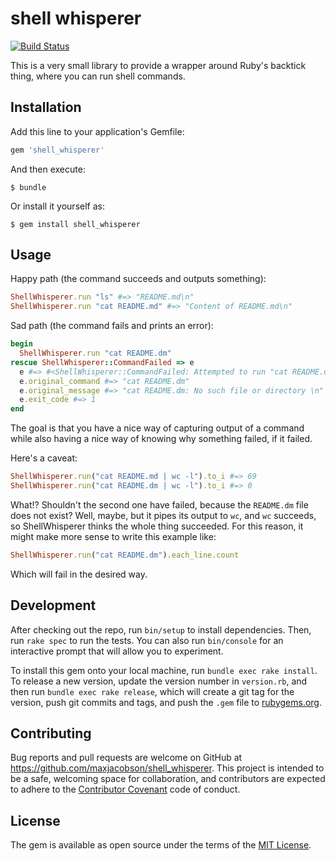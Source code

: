 # shell whisperer

[![Build Status](https://travis-ci.org/maxjacobson/shell_whisperer.svg)](https://travis-ci.org/maxjacobson/shell_whisperer)

This is a very small library to provide a wrapper around Ruby's backtick thing,
where you can run shell commands.

## Installation

Add this line to your application's Gemfile:

```ruby
gem 'shell_whisperer'
```

And then execute:

    $ bundle

Or install it yourself as:

    $ gem install shell_whisperer

## Usage

Happy path (the command succeeds and outputs something):

```ruby
ShellWhisperer.run "ls" #=> "README.md\n"
ShellWhisperer.run "cat README.md" #=> "Content of README.md\n"
```

Sad path (the command fails and prints an error):

```ruby
begin
  ShellWhisperer.run "cat README.dm"
rescue ShellWhisperer::CommandFailed => e
  e #=> #<ShellWhisperer::CommandFailed: Attempted to run "cat README.dm" but the shell reported error: "cat: README.dm: No such file or directory" and exited with exit code 1.>
  e.original_command #=> "cat README.dm"
  e.original_message #=> "cat README.dm: No such file or directory \n"
  e.exit_code #=> 1
end
```

The goal is that you have a nice way of capturing output of a command while also
having a nice way of knowing why something failed, if it failed.

Here's a caveat:

```ruby
ShellWhisperer.run("cat README.md | wc -l").to_i #=> 69
ShellWhisperer.run("cat README.dm | wc -l").to_i #=> 0
```

What!? Shouldn't the second one have failed, because the `README.dm` file does
not exist? Well, maybe, but it pipes its output to `wc`, and `wc` succeeds, so
ShellWhisperer thinks the whole thing succeeded. For this reason, it might make
more sense to write this example like:

```ruby
ShellWhisperer.run("cat README.dm").each_line.count
```

Which will fail in the desired way.

## Development

After checking out the repo, run `bin/setup` to install dependencies. Then, run
`rake spec` to run the tests. You can also run `bin/console` for an interactive
prompt that will allow you to experiment.

To install this gem onto your local machine, run `bundle exec rake install`. To 
release a new version, update the version number in `version.rb`, and then run
`bundle exec rake release`, which will create a git tag for the version, push
git commits and tags, and push the `.gem` file to
[rubygems.org](https://rubygems.org).

## Contributing

Bug reports and pull requests are welcome on GitHub at
https://github.com/maxjacobson/shell_whisperer. This project is intended to be a
safe, welcoming space for collaboration, and contributors are expected to adhere
to the [Contributor Covenant](http://contributor-covenant.org) code of conduct.


## License

The gem is available as open source under the terms of the
[MIT License](http://opensource.org/licenses/MIT).
